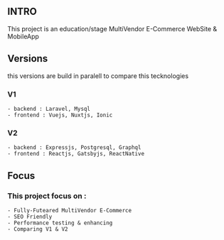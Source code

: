 ## INTRO
  This project is an education/stage MultiVendor E-Commerce WebSite & MobileApp
## Versions
  this versions are build in paralell to compare this tecknologies
  ### V1
    - backend : Laravel, Mysql
    - frontend : Vuejs, Nuxtjs, Ionic
  ### V2
    - backend : Expressjs, Postgresql, Graphql
    - frontend : Reactjs, Gatsbyjs, ReactNative
## Focus
  ### This project focus on : 
    - Fully-Futeared MultiVendor E-Commerce
    - SEO Friendly
    - Performance testing & enhancing
    - Comparing V1 & V2